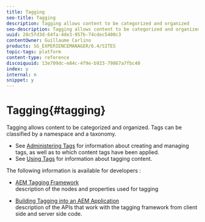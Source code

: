 ```yaml
---
title: Tagging
seo-title: Tagging
description: Tagging allows content to be categorized and organized
seo-description: Tagging allows content to be categorized and organized
uuid: 28c5fd3d-64fa-4de3-957b-74cdec5400c3
contentOwner: Guillaume Carlino
products: SG_EXPERIENCEMANAGER/6.4/SITES
topic-tags: platform
content-type: reference
discoiquuid: 13e709dc-e84c-4f9e-b923-79867a7fbc40
index: y
internal: n
snippet: y
---
```


# Tagging{#tagging}

Tagging allows content to be categorized and organized. Tags can be classified by a namespace and a taxonomy.

* See [Administering Tags](../../../sites/administering/using/tags.md) for information about creating and managing tags, as well as to which content tags have been applied.
* See [Using Tags](../../../sites/authoring/using/tags.md) for information about tagging content.

The following information is available for developers :

* [AEM Tagging Framework](../../../sites/developing/using/framework.md)  
  description of the nodes and properties used for tagging

* [Building Tagging into an AEM Application](../../../sites/developing/using/building.md)  
  description of the APIs that work with the tagging framework from client side and server side code.

